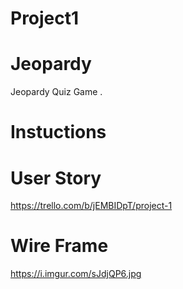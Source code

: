 # Project1
# Jeopardy 

Jeopardy Quiz Game . 



# Instuctions 

# User Story

https://trello.com/b/jEMBIDpT/project-1

# Wire Frame 

https://i.imgur.com/sJdjQP6.jpg

